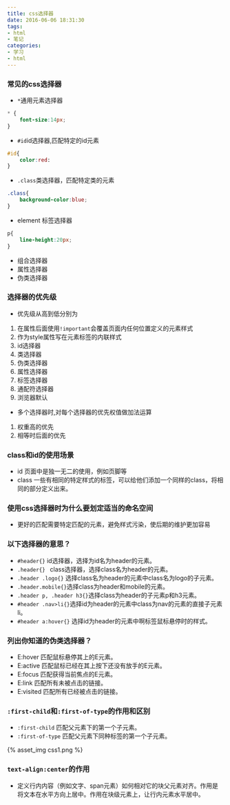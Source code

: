 ```yaml
---
title: css选择器
date: 2016-06-06 18:31:30
tags:
- html
- 笔记
categories:
- 学习
- html
---
```

### 常见的css选择器

* `*`通用元素选择器

``` css
* {
    font-size:14px;
}
```

<!-- more -->      
* `#id`id选择器,匹配特定的id元素

``` css
#id{
    color:red:
}
```

* `.class`类选择器，匹配特定类的元素

``` css
.class{
    background-color:blue;
}
```

* element 标签选择器

``` css
p{
    line-height:20px;
}
```

* 组合选择器 
* 属性选择器
* 伪类选择器 

### 选择器的优先级

* 优先级从高到低分别为
 1. 在属性后面使用`!important`会覆盖页面内任何位置定义的元素样式 
 2. 作为style属性写在元素标签的内联样式
 3. id选择器
 4. 类选择器
 5. 伪类选择器
 6. 属性选择器
 7. 标签选择器
 8. 通配符选择器
 9. 浏览器默认

* 多个选择器时,对每个选择器的优先权值做加法运算
 1. 权重高的优先
 2. 相等时后面的优先

### class和id的使用场景

* id 页面中是独一无二的使用，例如页脚等
* class 一些有相同的特定样式的标签，可以给他们添加一个同样的class，将相同的部分定义出来。

### 使用css选择器时为什么要划定适当的命名空间

* 更好的匹配需要特定匹配的元素，避免样式污染，使后期的维护更加容易

### 以下选择器的意思？

* `#header{}` id选择器，选择为id名为header的元素。
* `.header{} ` class选择器，选择class名为header的元素。
* `.header .logo{}` 选择class名为header的元素中class名为logo的子元素。
* `.header.mobile{}`选择class为header和mobile的元素。
* `.header p, .header h3{}`选择class为header的子元素p和h3元素。
* `#header .nav>li{}`选择id为header的元素中class为nav的元素的直接子元素li。
* `#header a:hover{}` 选择id为header的元素中啊标签鼠标悬停时的样式。

### 列出你知道的伪类选择器？

* E:hover 匹配鼠标悬停其上的E元素。
* E:active 匹配鼠标已经在其上按下还没有放手的E元素。
* E:focus 匹配获得当前焦点的E元素。
* E:link 匹配所有未被点击的链接。
* E:visited 匹配所有已经被点击的链接。

### `:first-child`和`:first-of-type`的作用和区别

* `:first-child` 匹配父元素下的第一个子元素。
* `:first-of-type` 匹配父元素下同种标签的第一个子元素。

{% asset_img css1.png %}

### `text-align:center`的作用

* 定义行内内容（例如文字、span元素）如何相对它的块父元素对齐。作用是将文本在水平方向上居中。作用在块级元素上，让行内元素水平居中。
